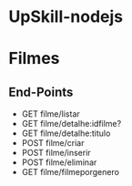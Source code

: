 # UpSkill-nodejs


# Filmes
## End-Points
- GET filme/listar
- GET filme/detalhe:idfilme?
- GET filme/detalhe:titulo
- POST filme/criar
- POST filme/inserir 
- POST filme/eliminar
- GET filme/filmeporgenero

